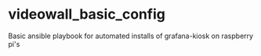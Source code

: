 # videowall_basic_config
Basic ansible playbook for automated installs of grafana-kiosk on raspberry pi's
